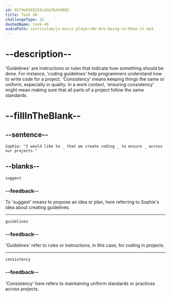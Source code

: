 ```yaml
---
id: 6579e0385253cd3a7bd44902
title: Task 49
challengeType: 22
dashedName: task-49
audioPath: curriculum/js-music-player/We-Are-Going-to-Make-it.mp3
---
```


<!--
AUDIO REFERENCE: 
Sophie: "I would like to _ that we create coding _ to ensure _ across our projects."
-->

# --description--

'Guidelines' are instructions or rules that indicate how something should be done. For instance, 'coding guidelines' help programmers understand how to write code for a project. 'Consistency' means keeping things the same or uniform, especially in quality. In a work context, 'ensuring consistency' might mean making sure that all parts of a project follow the same standards.

# --fillInTheBlank--

## --sentence--

`Sophie: "I would like to _ that we create coding _ to ensure _ across our projects."`

## --blanks--

`suggest`

### --feedback--

To 'suggest' means to propose an idea or plan, here referring to Sophie's idea about creating guidelines.

---

`guidelines`

### --feedback--

'Guidelines' refer to rules or instructions, in this case, for coding in projects.

---

`consistency`

### --feedback--

'Consistency' here refers to maintaining uniform standards or practices across projects.
